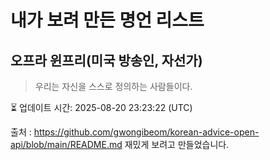 # 내가 보려 만든 명언 리스트

##  오프라 윈프리(미국 방송인, 자선가)
> 우리는 자신을 스스로 정의하는 사람들이다.


⏳ 업데이트 시간: 2025-08-20 23:23:22 (UTC)

출처 : https://github.com/gwongibeom/korean-advice-open-api/blob/main/README.md
재밌게 보려고 만들었습니다.
